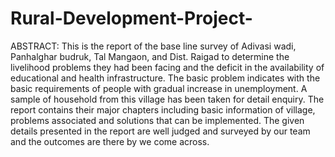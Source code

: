 # Rural-Development-Project-
ABSTRACT: This is the report of the base line survey of Adivasi wadi, Panhalghar budruk, Tal Mangaon, and Dist. Raigad to determine the livelihood problems they had been facing and the deficit
in the availability of educational and health infrastructure. The basic problem indicates with the basic requirements of people with gradual increase
in unemployment. A sample of household from this village has been taken for detail enquiry. The report contains their major chapters including basic information of village, problems
associated and solutions that can be implemented. The given details presented in the report are well judged and surveyed by our team and the outcomes are there by we come across.

